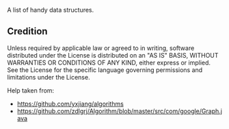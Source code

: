 A list of handy data structures.

Credition
--------
Unless required by applicable law or agreed to in writing, software
distributed under the License is distributed on an "AS IS" BASIS,
WITHOUT WARRANTIES OR CONDITIONS OF ANY KIND, either express or implied.
See the License for the specific language governing permissions and
limitations under the License.

Help taken from:
- https://github.com/yxjiang/algorithms
- https://github.com/zdlgrj/Algorithm/blob/master/src/com/google/Graph.java